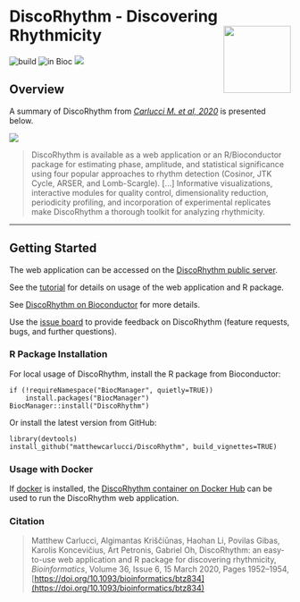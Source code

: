 
# DiscoRhythm - Discovering Rhythmicity <img src="inst/app/www/disco_128.png" align="right" width="120" />

![build](https://bioconductor.org/shields/build/release/bioc/DiscoRhythm.svg)
![in Bioc](https://bioconductor.org/shields/years-in-bioc/DiscoRhythm.svg)
[![](https://img.shields.io/badge/doi-10.1093/bioinformatics/btz834-green.svg)](https://doi.org/10.1093/bioinformatics/btz834)

## Overview

A summary of DiscoRhythm from *[Carlucci M. et al, 2020](https://doi.org/10.1093/bioinformatics/btz834)* is presented below.

![](inst/DiscoRhythm_Figure1.png)

> DiscoRhythm is available as a web application or an R/Bioconductor package for estimating phase, amplitude, and statistical significance using four popular approaches to rhythm detection (Cosinor, JTK Cycle, ARSER, and Lomb-Scargle). [...] Informative visualizations, interactive modules for quality control, dimensionality reduction, periodicity profiling, and incorporation of experimental replicates make DiscoRhythm a thorough toolkit for analyzing rhythmicity.

-----------------------------------------------------

## Getting Started

The web application can be accessed on the [DiscoRhythm public server](https://mcarlucci.shinyapps.io/discorhythm/).

See the [tutorial](https://bioconductor.org/packages/release/bioc/vignettes/DiscoRhythm/inst/doc/disco_workflow_vignette.html) for details on usage of the web application and R package.

See [DiscoRhythm on Bioconductor](https://bioconductor.org/packages/release/bioc/html/DiscoRhythm.html) for more details.

Use the [issue board](https://github.com/matthewcarlucci/DiscoRhythm/issues) to provide feedback on DiscoRhythm (feature requests, bugs, and further questions).

### R Package Installation

For local usage of DiscoRhythm, install the R package from Bioconductor:

```
if (!requireNamespace("BiocManager", quietly=TRUE))
    install.packages("BiocManager")
BiocManager::install("DiscoRhythm")
```

Or install the latest version from GitHub:

```
library(devtools)
install_github("matthewcarlucci/DiscoRhythm", build_vignettes=TRUE)
```

### Usage with Docker

If [docker](https://docs.docker.com/install/) is installed, the 
[DiscoRhythm container on Docker Hub](https://hub.docker.com/r/mcarlucci/discorhythm) 
can be used to run the DiscoRhythm web application. 

### Citation

>Matthew Carlucci, Algimantas Kriščiūnas, Haohan Li, Povilas Gibas, Karolis Koncevičius, Art Petronis, Gabriel Oh, DiscoRhythm: an easy-to-use web application and R package for discovering rhythmicity, *Bioinformatics*, Volume 36, Issue 6, 15 March 2020, Pages 1952–1954, [https://doi.org/10.1093/bioinformatics/btz834](https://doi.org/10.1093/bioinformatics/btz834)
